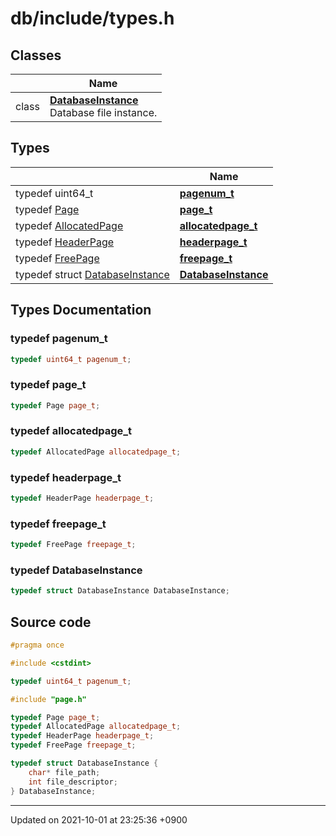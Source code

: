

# db/include/types.h



## Classes

|                | Name           |
| -------------- | -------------- |
| class | **[DatabaseInstance](/Classes/DatabaseInstance)** <br>Database file instance.  |

## Types

|                | Name           |
| -------------- | -------------- |
| typedef uint64_t | **[pagenum_t](/Files/db/include/types.h#typedef-pagenum_t)**  |
| typedef <a href="/Classes/Page">Page</a> | **[page_t](/Files/db/include/types.h#typedef-page_t)**  |
| typedef <a href="/Classes/AllocatedPage">AllocatedPage</a> | **[allocatedpage_t](/Files/db/include/types.h#typedef-allocatedpage_t)**  |
| typedef <a href="/Classes/HeaderPage">HeaderPage</a> | **[headerpage_t](/Files/db/include/types.h#typedef-headerpage_t)**  |
| typedef <a href="/Classes/FreePage">FreePage</a> | **[freepage_t](/Files/db/include/types.h#typedef-freepage_t)**  |
| typedef struct <a href="/Classes/DatabaseInstance">DatabaseInstance</a> | **[DatabaseInstance](/Files/db/include/types.h#typedef-databaseinstance)**  |

## Types Documentation

### typedef pagenum_t

```cpp
typedef uint64_t pagenum_t;
```


### typedef page_t

```cpp
typedef Page page_t;
```


### typedef allocatedpage_t

```cpp
typedef AllocatedPage allocatedpage_t;
```


### typedef headerpage_t

```cpp
typedef HeaderPage headerpage_t;
```


### typedef freepage_t

```cpp
typedef FreePage freepage_t;
```


### typedef DatabaseInstance

```cpp
typedef struct DatabaseInstance DatabaseInstance;
```





## Source code

```cpp
#pragma once

#include <cstdint>

typedef uint64_t pagenum_t;

#include "page.h"

typedef Page page_t;
typedef AllocatedPage allocatedpage_t;
typedef HeaderPage headerpage_t;
typedef FreePage freepage_t;

typedef struct DatabaseInstance {
    char* file_path;
    int file_descriptor;
} DatabaseInstance;
```


-------------------------------

Updated on 2021-10-01 at 23:25:36 +0900
